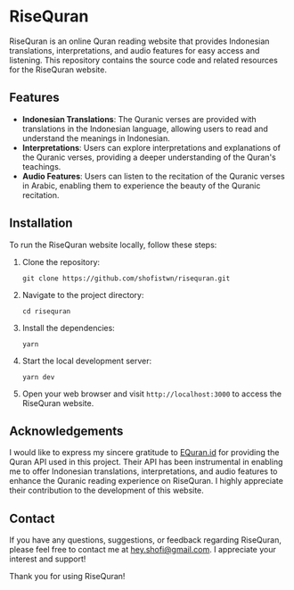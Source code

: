 # RiseQuran

RiseQuran is an online Quran reading website that provides Indonesian translations, interpretations, and audio features for easy access and listening. This repository contains the source code and related resources for the RiseQuran website.

## Features

- **Indonesian Translations**: The Quranic verses are provided with translations in the Indonesian language, allowing users to read and understand the meanings in Indonesian.
- **Interpretations**: Users can explore interpretations and explanations of the Quranic verses, providing a deeper understanding of the Quran's teachings.
- **Audio Features**: Users can listen to the recitation of the Quranic verses in Arabic, enabling them to experience the beauty of the Quranic recitation.

## Installation

To run the RiseQuran website locally, follow these steps:

1. Clone the repository:

   ```shell
   git clone https://github.com/shofistwn/risequran.git
   ```

2. Navigate to the project directory:

   ```shell
   cd risequran
   ```

3. Install the dependencies:

   ```shell
   yarn
   ```

4. Start the local development server:

   ```shell
   yarn dev
   ```

5. Open your web browser and visit `http://localhost:3000` to access the RiseQuran website.

## Acknowledgements

I would like to express my sincere gratitude to [EQuran.id](https://equran.id/) for providing the Quran API used in this project. Their API has been instrumental in enabling me to offer Indonesian translations, interpretations, and audio features to enhance the Quranic reading experience on RiseQuran. I highly appreciate their contribution to the development of this website.

## Contact

If you have any questions, suggestions, or feedback regarding RiseQuran, please feel free to contact me at [hey.shofi@gmail.com](mailto:hey.shofi@gmail.com). I appreciate your interest and support!

Thank you for using RiseQuran!